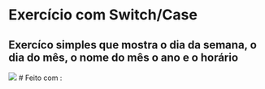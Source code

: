 # Exercício com Switch/Case
## Exercíco simples que mostra o dia da semana, o dia do mês, o nome do mês o ano e o horário
<img src="https://user-images.githubusercontent.com/71889483/137492914-61b69562-c1ef-4f4e-8e7c-316f0666ead7.png">
# Feito com : 
